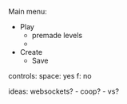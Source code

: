Main menu:

- Play
  - premade levels
  - 
- Create
  - Save


controls: 
space: yes
f: no


ideas:
websockets?
    - coop?
    - vs?


